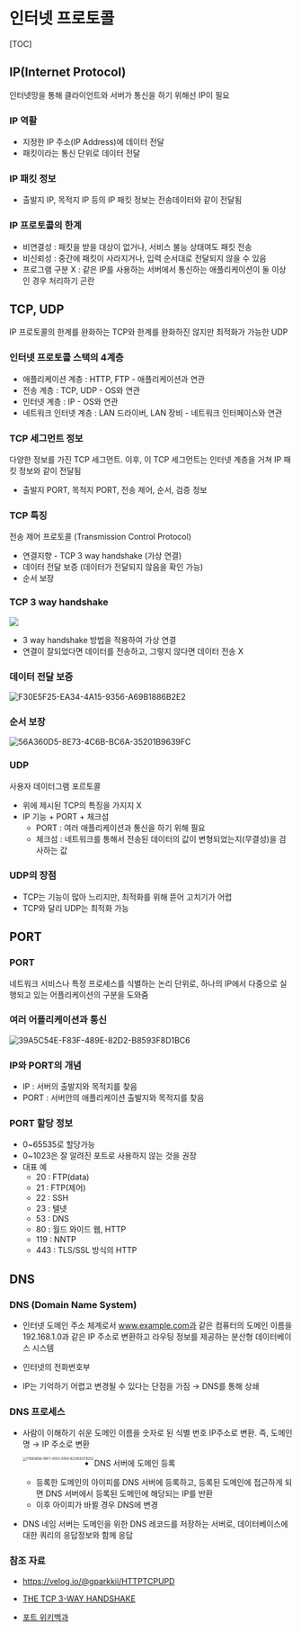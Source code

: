 # 인터넷 프로토콜 

[TOC]

## IP(Internet Protocol)

인터넷망을 통해 클라이언트와 서버가 통신을 하기 위해선 IP이 필요

### IP 역활

- 지정한 IP 주소(IP Address)에 데이터 전달
- 패킷이라는 통신 단위로 데이터 전달



### IP 패킷 정보 

- 출발지 IP, 목적지 IP 등의 IP 패킷 정보는 전송데이터와 같이 전달됨



### IP 프로토콜의 한계

- 비연결성 : 패킷을 받을 대상이 없거나, 서비스 불능 상태여도 패킷 전송
- 비신뢰성 : 중간에 패킷이 사라지거나, 입력 순서대로 전달되지 않을 수 있음
- 프로그램 구분 X : 같은 IP를 사용하는 서버에서 통신하는 애플리케이션이 둘 이상인 경우 처리하기 곤란



## TCP, UDP

IP 프로토콜의 한계를 완화하는 TCP와 한계를 완화하진 않지만 최적화가 가능한 UDP

### 인터넷 프로토콜 스택의 4계층

- 애플리케이션 계층 : HTTP, FTP - 애플리케이션과 연관
- 전송 계층 : TCP, UDP - OS와 연관
- 인터넷 계층 : IP - OS와 연관
- 네트워크 인터넷 계층 : LAN 드라이버, LAN 장비 - 네트워크 인터페이스와 연관



### TCP 세그먼트 정보

다양한 정보를 가진 TCP 세그먼트. 이후, 이 TCP 세그먼트는 인터넷 계층을 거쳐 IP 패킷 정보와 같이 전달됨

- 출발지 PORT, 목적지 PORT, 전송 제어, 순서, 검증 정보



### TCP 특징

전송 제어 프로토콜 (Transmission Control Protocol)

- 연결지향 - TCP 3 way handshake (가상 연결)
- 데이터 전달 보증 (데이터가 전달되지 않음을 확인 가능)
- 순서 보장



### TCP 3 way handshake

![](https://i2.wp.com/www.johnpfernandes.com/wp-content/uploads/2018/12/120818_0035_TheTCP3Wayh1.png?w=960&ssl=1)



- 3 way handshake 방법을 적용하여 가상 연결
- 연결이 잘되었다면 데이터를 전송하고, 그렇지 않다면 데이터 전송 X



### 데이터 전달 보증

![F30E5F25-EA34-4A15-9356-A69B1886B2E2](https://media.vlpt.us/images/gparkkii/post/6396dcdd-13f4-4331-b086-5d032c6895b8/F30E5F25-EA34-4A15-9356-A69B1886B2E2.jpeg)

### 순서 보장

![56A360D5-8E73-4C6B-BC6A-35201B9639FC](https://media.vlpt.us/images/gparkkii/post/b2238e9c-c5ae-4951-b6eb-4e88dd84d571/56A360D5-8E73-4C6B-BC6A-35201B9639FC.jpeg)

### UDP

사용자 데이터그램 포르토콜

- 위에 제시된 TCP의 특징을 가지지 X
- IP 기능 + PORT + 체크섬
  - PORT : 여러 애플리케이션과 통신을 하기 위해 필요
  - 체크섬 : 네트워크를 통해서 전송된 데이터의 값이 변형되었는지(무결성)을 검사하는 값



### UDP의 장점

- TCP는 기능이 많아 느리지만, 최적화를 위해 뜯어 고치기가 어렵
- TCP와 달리 UDP는 최적화 가능



## PORT

### PORT

네트워크 서비스나 특정 프로세스를 식별하는 논리 단위로, 하나의 IP에서 다중으로 실행되고 있는 어플리케이션의 구분을 도와줌

### 여러 어플리케이션과 통신

![39A5C54E-F83F-489E-82D2-B8593F8D1BC6](https://media.vlpt.us/images/gparkkii/post/411eb11e-0f87-46fa-9eba-5c48ecf4ffca/39A5C54E-F83F-489E-82D2-B8593F8D1BC6.jpeg)



### IP와 PORT의 개념

- IP : 서버의 출발지와 목적지를 찾음
- PORT : 서버안의 애플리케이션 출발지와 목적지를 찾음



### PORT 할당 정보

- 0~65535로 할당가능
- 0~1023은 잘 알려진 포트로 사용하지 않는 것을 권장
- 대표 예
  - 20 : FTP(data)
  - 21 : FTP(제어)
  - 22 : SSH
  - 23 : 텔넷
  - 53 : DNS
  - 80 : 월드 와이드 웹, HTTP
  - 119 : NNTP
  - 443 : TLS/SSL 방식의 HTTP



## DNS

### DNS (Domain Name System)

- 인터넷 도메인 주소 체계로서 www.example.com과 같은 컴퓨터의 도메인 이름을 192.168.1.0과 같은 IP 주소로 변환하고 라우팅 정보를 제공하는 분산형 데이터베이스 시스템
-  인터넷의 전화번호부

- IP는 기억하기 어렵고 변경될 수 있다는 단점을 가짐 → DNS를 통해 상쇄



### DNS 프로세스

- 사람이 이해하기 쉬운 도메인 이름을 숫자로 된 식별 번호 IP주소로 변환. 즉, 도메인 명 → IP 주소로 변환

  <img src="https://media.vlpt.us/images/gparkkii/post/042e7983-0946-4918-a09c-e99651fedf67/F1D83B9A-96F7-4553-97A4-82245ECF8252.jpeg" alt="F1D83B9A-96F7-4553-97A4-82245ECF8252" style="zoom:40%;" align='left'/>

- DNS 서버에 도메인 등록
  - 등록한 도메인의 아이피를 DNS 서버에 등록하고, 등록된 도메인에 접근하게 되면 DNS 서버에서 등록된 도메인에 해당되는 IP를 반환
  - 이후 아이피가 바뀔 경우 DNS에 변경
- DNS 네임 서버는 도메인을 위한 DNS 레코드를 저장하는 서버로, 데이터베이스에 대한 쿼리의 응답정보와 함께 응답



### 참조 자료

- https://velog.io/@gparkkii/HTTPTCPUPD

- [THE TCP 3-WAY HANDSHAKE ](https://www.johnpfernandes.com/2018/12/08/the-tcp-3-way-handshake/)

- [포트 위키백과](https://ko.wikipedia.org/wiki/%ED%8F%AC%ED%8A%B8_(%EC%BB%B4%ED%93%A8%ED%84%B0_%EB%84%A4%ED%8A%B8%EC%9B%8C%ED%82%B9))

  